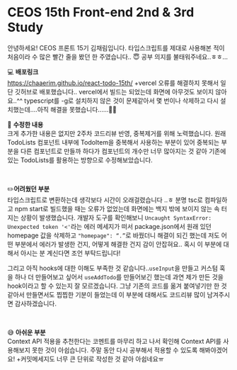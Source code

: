 # CEOS 15th Front-end 2nd & 3rd Study
 
안녕하세요! CEOS 프론트 15기 김채림입니다. 타입스크립트를 제대로 사용해본 적이 처음이라 수 많은 빨간 줄을 봤던 한 주였습니다.. 😇 
공부 의지를 불태워주네요..ㅎㅎ...


💻 **배포링크** </br>
https://chaaerim.github.io/react-todo-15th/
+vercel 오류를 해결하지 못해서 일단 깃허브로 배포했습니다..  vercel에서 빌드는 되었는데 화면에 아무것도 보이지 않아요..^^
typescript를 -g로 설치하지 않은 것이 문제같아서 몇 번이나 삭제하고 다시 설치했는데....아직 해결을 못했습니다......🥲
</br>

📗 **수정한 내용** </br>
크게 추가한 내용은 없지만 2주차 코드리뷰 반영, 중복제거를 위해 노력했습니다. 원래 TodoLists 컴포넌트 내부에 TodoItem을 중복해서 사용하는 부분이 있어 중복되는 부분을 다른 컴포넌트로 만들까 하다가 컴포넌트의 개수만 너무 많아지는 것 같아 기존에 있는 TodoLists를 활용하는 방향으로 수정해보았습니다. 

</br>

✏️**어려웠던 부분** </br>
타입스크립트로 변환하는데 생각보다 시간이 오래걸렸습니다 ..ㅎ 분명 tsc로 컴파일하고 npm start로 빌드했을 때는 오류가 없었는데 화면에는 백지 밖에 보이지 않는 속 터지는 상황이 발생했습니다. 
개발자 도구를 확인해보니 `Uncaught SyntaxError: Unexpected token '<'`라는 에러 메세지가 떠서 package.json에서 원래 있던 homepage 값을 삭제하고   `"homepage": “.”`로 바꿨더니 해결이 되긴 했는데 저도 어떤 부분에서 에러가 발생한 건지, 어떻게 해결한 건지 감이 안잡혀요.. 혹시 이 부분에 대해서 아시는 분 계신다면 조언 부탁드립니다! 

그리고 아직 hooks에 대한 이해도 부족한 것 같습니다..`useInput`을 만들고 커스텀 훅을 하나 더 만들어보고 싶어서 `useAddTodo`를 만들어보긴 했는데 과연 제가 만든 것을 hook이라고 할 수 있는지 잘 모르겠습니다. 그냥 기존의 코드를 옮겨 붙여넣기만 한 것 같아서 만들면서도 찝찝한 기분이 들었는데 이 부분에 대해서도 코드리뷰 많이 남겨주시면 감사하겠습니다. 

</br>

😅 **아쉬운 부분** </br>
Context API 적용을 추천한다는 코멘트를 마무리 하고 나서 확인해 Context API를 사용해보지 못한 것이 아쉽습니다. 주말 동안 다시 공부해서 적용할 수 있도록 해봐야겠어요! 
+커밋메세지도 너무 큰 단위로 작성한 것 같아 아쉽네요ㅠ 
